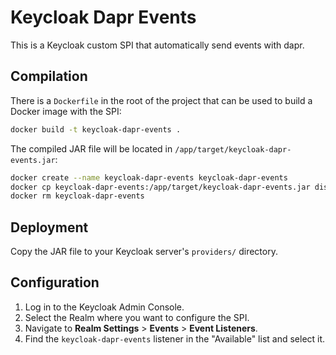 # Keycloak Dapr Events

This is a Keycloak custom SPI that automatically send events with dapr.


## Compilation

There is a `Dockerfile` in the root of the project that can be used to build a Docker image with the SPI:

```bash
docker build -t keycloak-dapr-events .
```

The compiled JAR file will be located in `/app/target/keycloak-dapr-events.jar`:

```bash
docker create --name keycloak-dapr-events keycloak-dapr-events
docker cp keycloak-dapr-events:/app/target/keycloak-dapr-events.jar dist/keycloak-dapr-events.jar
docker rm keycloak-dapr-events
```


## Deployment

Copy the JAR file to your Keycloak server's `providers/` directory.



## Configuration

1. Log in to the Keycloak Admin Console.
2. Select the Realm where you want to configure the SPI.
3. Navigate to **Realm Settings** > **Events** > **Event Listeners**.
4. Find the `keycloak-dapr-events` listener in the "Available" list and select it.
